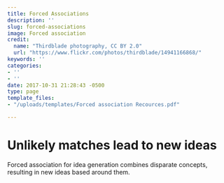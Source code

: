```yaml
---
title: Forced Associations
description: ''
slug: forced-associations
image: Forced association
credit:
  name: "Thirdblade photography, CC BY 2.0"
  url: "https://www.flickr.com/photos/thirdblade/14941166868/"
keywords: ''
categories:
- ''
- ''
date: 2017-10-31 21:28:43 -0500
type: page
template_files:
- "/uploads/templates/Forced association Recources.pdf"

---
```

# Unlikely matches lead to new ideas

Forced association for idea generation combines disparate concepts, resulting in new ideas based around them.
